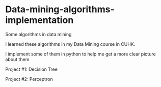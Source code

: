 # Data-mining-algorithms-implementation
Some algorithms in data mining

I learned these algorithms in my Data Mining course in CUHK.

I implement some of them in python to help me get a more clear picture about them

Project #1: Decision Tree

Project #2: Perceptron

